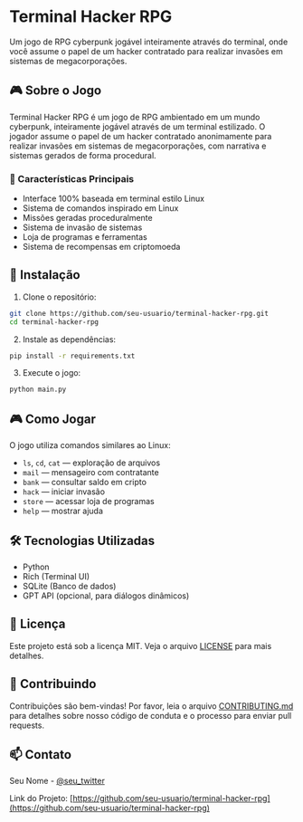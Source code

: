 # Terminal Hacker RPG

Um jogo de RPG cyberpunk jogável inteiramente através do terminal, onde você assume o papel de um hacker contratado para realizar invasões em sistemas de megacorporações.

## 🎮 Sobre o Jogo

Terminal Hacker RPG é um jogo de RPG ambientado em um mundo cyberpunk, inteiramente jogável através de um terminal estilizado. O jogador assume o papel de um hacker contratado anonimamente para realizar invasões em sistemas de megacorporações, com narrativa e sistemas gerados de forma procedural.

### 🎯 Características Principais

- Interface 100% baseada em terminal estilo Linux
- Sistema de comandos inspirado em Linux
- Missões geradas proceduralmente
- Sistema de invasão de sistemas
- Loja de programas e ferramentas
- Sistema de recompensas em criptomoeda

## 🚀 Instalação

1. Clone o repositório:
```bash
git clone https://github.com/seu-usuario/terminal-hacker-rpg.git
cd terminal-hacker-rpg
```

2. Instale as dependências:
```bash
pip install -r requirements.txt
```

3. Execute o jogo:
```bash
python main.py
```

## 🎮 Como Jogar

O jogo utiliza comandos similares ao Linux:

- `ls`, `cd`, `cat` — exploração de arquivos
- `mail` — mensageiro com contratante
- `bank` — consultar saldo em cripto
- `hack` — iniciar invasão
- `store` — acessar loja de programas
- `help` — mostrar ajuda

## 🛠️ Tecnologias Utilizadas

- Python
- Rich (Terminal UI)
- SQLite (Banco de dados)
- GPT API (opcional, para diálogos dinâmicos)

## 📝 Licença

Este projeto está sob a licença MIT. Veja o arquivo [LICENSE](LICENSE) para mais detalhes.

## 🤝 Contribuindo

Contribuições são bem-vindas! Por favor, leia o arquivo [CONTRIBUTING.md](CONTRIBUTING.md) para detalhes sobre nosso código de conduta e o processo para enviar pull requests.

## 📫 Contato

Seu Nome - [@seu_twitter](https://twitter.com/seu_twitter)

Link do Projeto: [https://github.com/seu-usuario/terminal-hacker-rpg](https://github.com/seu-usuario/terminal-hacker-rpg) 